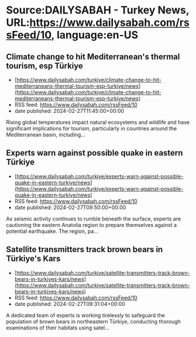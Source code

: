# Source:DAILYSABAH - Turkey News, URL:https://www.dailysabah.com/rssFeed/10, language:en-US

## Climate change to hit Mediterranean's thermal tourism, esp Türkiye
 - [https://www.dailysabah.com/turkiye/climate-change-to-hit-mediterraneans-thermal-tourism-esp-turkiye/news](https://www.dailysabah.com/turkiye/climate-change-to-hit-mediterraneans-thermal-tourism-esp-turkiye/news)
 - RSS feed: https://www.dailysabah.com/rssFeed/10
 - date published: 2024-02-27T11:45:00+00:00

Rising global temperatures impact natural ecosystems and wildlife and have significant implications for tourism, particularly in countries around the Mediterranean basin, including...

## Experts warn against possible quake in eastern Türkiye
 - [https://www.dailysabah.com/turkiye/experts-warn-against-possible-quake-in-eastern-turkiye/news](https://www.dailysabah.com/turkiye/experts-warn-against-possible-quake-in-eastern-turkiye/news)
 - RSS feed: https://www.dailysabah.com/rssFeed/10
 - date published: 2024-02-27T09:50:00+00:00

As seismic activity continues to rumble beneath the surface, experts are cautioning the eastern Anatolia region to prepare themselves against a potential earthquake. The region, pa...

## Satellite transmitters track brown bears in Türkiye's Kars
 - [https://www.dailysabah.com/turkiye/satellite-transmitters-track-brown-bears-in-turkiyes-kars/news](https://www.dailysabah.com/turkiye/satellite-transmitters-track-brown-bears-in-turkiyes-kars/news)
 - RSS feed: https://www.dailysabah.com/rssFeed/10
 - date published: 2024-02-27T09:31:04+00:00

A dedicated team of experts is working tirelessly to safeguard the population of brown bears in northeastern Türkiye, conducting thorough examinations of their habitats using satel...

